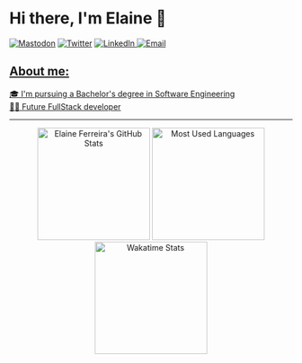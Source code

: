 # Hi there, I'm Elaine 👋 

<a href="https://mastodon.social/@elainefs" target="_blank"><img src="https://img.shields.io/badge/Mastodon-2F0C7A?style=for-the-badge&logo=mastodon&logoColor=white" alt="Mastodon"></a>
<a href="https://twitter.com/elainefs_" target="_blank"><img src="https://img.shields.io/badge/Twitter-1DA1F2?style=for-the-badge&logo=twitter&logoColor=white" alt="Twitter"></a>
<a href="https://www.linkedin.com/in/elaineferreiras/" target="_blank"><img src="https://img.shields.io/badge/LinkedIn-0077B5?style=for-the-badge&logo=linkedin&logoColor=white" alt="LinkedIn">
<a href="mailto:elaineferreira.dev@protonmail.com" target="_blank"><img src="https://img.shields.io/badge/Email-D14836?style=for-the-badge&logo=gmail&logoColor=white" alt="Email">

## About me:
🎓 I'm pursuing a Bachelor's degree in Software Engineering  
👩‍💻 Future FullStack developer  

---

<div align="center">
  <a href="https://github.com/elainefs"><img height="200em" src="https://github-readme-stats-elainefs.vercel.app/api?username=elainefs&count_private=true&show_icons=true&theme=tokyonight" alt="Elaine Ferreira's GitHub Stats"/></a>
  <a href="https://github.com/elainefs"><img height="200em" src="https://github-readme-stats-elainefs.vercel.app/api/top-langs/?username=elainefs&layout=compact&langs_count=6&theme=tokyonight" alt="Most Used Languages"/></a>  
  <a href="https://wakatime.com/@elainefs" target="_blank"><img height="200em" src="https://github-readme-stats-elainefs.vercel.app/api/wakatime?username=elainefs&theme=tokyonight&hide=markdown,ezhil,other,tsconfig,gdscript&range=last_7_days" alt="Wakatime Stats"/></a>
</div>
